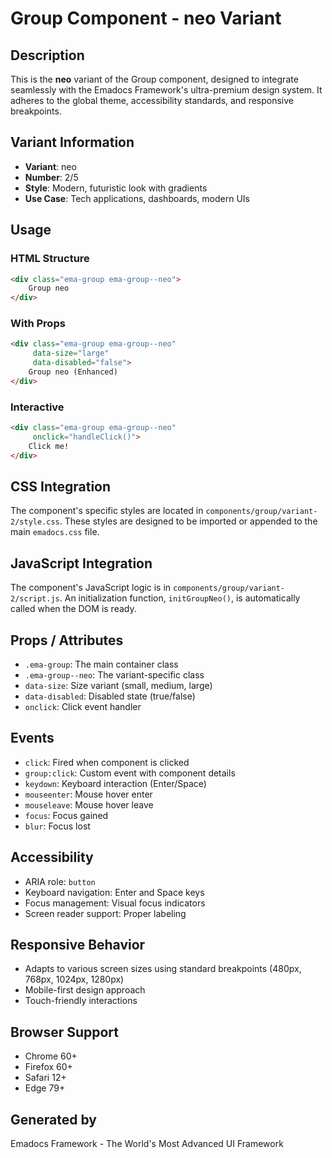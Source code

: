 # Group Component - neo Variant

## Description
This is the **neo** variant of the Group component, designed to integrate seamlessly with the Emadocs Framework's ultra-premium design system. It adheres to the global theme, accessibility standards, and responsive breakpoints.

## Variant Information
- **Variant**: neo
- **Number**: 2/5
- **Style**: Modern, futuristic look with gradients
- **Use Case**: Tech applications, dashboards, modern UIs

## Usage

### HTML Structure
```html
<div class="ema-group ema-group--neo">
    Group neo
</div>
```

### With Props
```html
<div class="ema-group ema-group--neo" 
     data-size="large" 
     data-disabled="false">
    Group neo (Enhanced)
</div>
```

### Interactive
```html
<div class="ema-group ema-group--neo" 
     onclick="handleClick()">
    Click me!
</div>
```

## CSS Integration
The component's specific styles are located in `components/group/variant-2/style.css`. These styles are designed to be imported or appended to the main `emadocs.css` file.

## JavaScript Integration
The component's JavaScript logic is in `components/group/variant-2/script.js`. An initialization function, `initGroupNeo()`, is automatically called when the DOM is ready.

## Props / Attributes
- `.ema-group`: The main container class
- `.ema-group--neo`: The variant-specific class
- `data-size`: Size variant (small, medium, large)
- `data-disabled`: Disabled state (true/false)
- `onclick`: Click event handler

## Events
- `click`: Fired when component is clicked
- `group:click`: Custom event with component details
- `keydown`: Keyboard interaction (Enter/Space)
- `mouseenter`: Mouse hover enter
- `mouseleave`: Mouse hover leave
- `focus`: Focus gained
- `blur`: Focus lost

## Accessibility
- ARIA role: `button`
- Keyboard navigation: Enter and Space keys
- Focus management: Visual focus indicators
- Screen reader support: Proper labeling

## Responsive Behavior
- Adapts to various screen sizes using standard breakpoints (480px, 768px, 1024px, 1280px)
- Mobile-first design approach
- Touch-friendly interactions

## Browser Support
- Chrome 60+
- Firefox 60+
- Safari 12+
- Edge 79+

## Generated by
Emadocs Framework - The World's Most Advanced UI Framework

